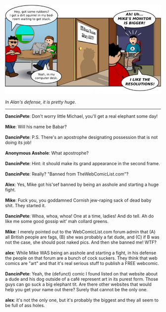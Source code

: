 <!--
.. title: Caught In The Act
.. slug: caught-in-the-act
.. date: 2010/10/18 00:00:00
.. tags: 
.. link: 
.. description: 
-->

<a href='caught-in-the-act.html' title='View comments'>
<img class='comic' src='../assets/comics/20101018.jpg' />
</a>

<em>In Alan's defense, it is pretty huge.</em>

<!-- TEASER_END -->
<hr />

<div class='comments'>
<b>DancinPete</b>: Don't worry little Michael, you'll get a real elephant some day!<br /><br />
<b>Mike</b>: Will his name be Babar?<br /><br />
<b>DancinPete</b>: P.S. There's an apostrophe designating possession that is not doing its job! <br /><br />
<b>Anonymous Asshole</b>: What apostrophe?<br /><br />
<b>DancinPete</b>: Hint: it should make its grand appearance in the second frame. <br /><br />
<b>DancinPete</b>: Really? "Banned from TheWebComicList.com"? <br /><br />
<b>Alex</b>: Yes, Mike got his'sef banned by being an asshole and starting a huge fight. <br /><br />
<b>Mike</b>: Fuck you, you goddamned Cornish jew-raping sack of dead baby shit. They started it.<br /><br />
<b>DancinPete</b>: Whoa, whoa, whoa! One at a time, ladies! And do tell. Ah do like me some good gossip wit' mah collard greens.<br /><br />
<b>Mike</b>: I merely pointed out to the WebComicList.com forum admin that (A) all British people are fags, (B) she was probably a fat dude, and (C) if B was not the case, she should post naked pics. And then she banned me! WTF?<br /><br />
<b>alex</b>: While Mike WAS being an asshole and starting a fight, in his defense the people on that forum are a bunch of cock suckers. They think that web comics are "art" and that it's real serious stuff to publish a FREE webcomic.<br /><br />
<b>DancinPete</b>: Yeah, the (defunct) comic I found listed on that website about a dude and his dog outside of a café represent art in its purest form. Those guys can go suck a big elephant tit. Are there other websites that would help you get your name out there? Surely that cannot be the only one. <br /><br />
<b>alex</b>: it's not the only one, but it's probably the biggest and they all seem to be full of ass holes.<br /><br />
</div>

